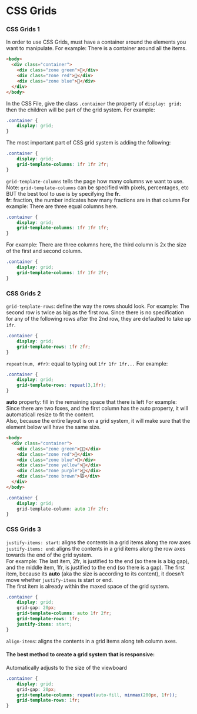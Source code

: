 # CSS Grids

### CSS Grids 1
In order to use CSS Grids, must have a container around the elements you want to manipulate.
For example: There is a container around all the items.
```html
<body>
  <div class="container">
    <div class="zone green">🦊</div>
    <div class="zone red">🐰</div>
    <div class="zone blue">🐸</div>
  </div>
</body>
```
In the CSS File, give the class `.container` the property of `display: grid;` then the children will be part of the grid system.
For example: 
```css
.container {
    display: grid;
}
```
The most important part of CSS grid system is adding the following:
```css
.container {
	display: grid;
	grid-template-columns: 1fr 1fr 2fr;
}
```

`grid-template-columns` tells the page how many columns we want to use. 
Note: `grid-template-columns` can be specified with pixels, percentages, etc BUT the best tool to use is by specifying the __fr__.  
__fr__: fraction, the number indicates how many fractions are in that column
For example: There are three equal columns here.
```css
.container {
	display: grid;
	grid-template-columns: 1fr 1fr 1fr;
}
```
For example: There are three columns here, the third column is 2x the size of the first and second column. 
```css
.container {
	display: grid;
	grid-template-columns: 1fr 1fr 2fr;
}
```

### CSS Grids 2
`grid-template-rows`: define the way the rows should look.
For example: The second row is twice as big as the first row. Since there is no specification for any of the following rows after the 2nd row, they are defaulted to take up `1fr`.
```css
.container {
	display: grid;
	grid-template-rows: 1fr 2fr;
}
```
`repeat(num, #fr)`: equal to typing out `1fr 1fr 1fr...`
For example:
```css
.container {
	display: grid;
	grid-template-rows: repeat(3,1fr);
}
```
__auto__ property: fill in the remaining space that there is left 
For example: Since there are two foxes, and the first column has the auto property, it will automaticall resize to fit the content.  
Also, because the entire layout is on a grid system, it will make sure that the element below will have the same size. 
```html
<body>
  <div class="container">
    <div class="zone green">🦊🦊</div>
    <div class="zone red">🐰</div>
    <div class="zone blue">🐸</div>
    <div class="zone yellow">🦁</div>
    <div class="zone purple">🐯</div>
    <div class="zone brown">🐭</div>
  </div>
</body>
```
```css
.container {
	display: grid;
	grid-template-column: auto 1fr 2fr;
}
```  

### CSS Grids 3
`justify-items: start`: aligns the contents in a grid items along the row axes  
`justify-items: end`: aligns the contents in a grid items along the row axes towards the end of the grid system.  
For example: The last item, 2fr, is justified to the end (so there is a big gap), and the middle item, 1fr, is justified to the end (so there is a gap). The first item, because its __auto__ (aka the size is according to its content), it doesn't move whether `justify-items` is start or end.  
The first item is already within the maxed space of the grid system. 
```css
.container {
    display: grid;
    grid-gap: 20px;
    grid-template-columns: auto 1fr 2fr;
    grid-template-rows: 1fr;
    justify-items: start;
}
```
`align-items`: aligns the contents in a grid items along teh column axes.  

#### The best method to create a grid system that is responsive:
Automatically adjusts to the size of the viewboard
``` css
.container {
    display: grid;
    grid-gap: 20px;
    grid-template-columns: repeat(auto-fill, minmax(200px, 1fr));
    grid-template-rows: 1fr;
}  
```










